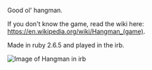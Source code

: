 Good ol' hangman. 

If you don't know the game, read the wiki here: https://en.wikipedia.org/wiki/Hangman_(game).

Made in ruby 2.6.5 and played in the irb.


![Image of Hangman in irb](https://github.com/coolerstuff10/Hangman/blob/master/Screen%20Shot%202020-09-11%20at%205.28.14%20PM.png)
